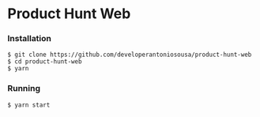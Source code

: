 # Product Hunt Web

### Installation

```
$ git clone https://github.com/developerantoniosousa/product-hunt-web
$ cd product-hunt-web
$ yarn
```

### Running

```
$ yarn start
```
